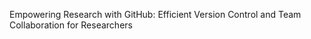 Empowering Research with GitHub: Efficient Version Control and Team Collaboration for Researchers



